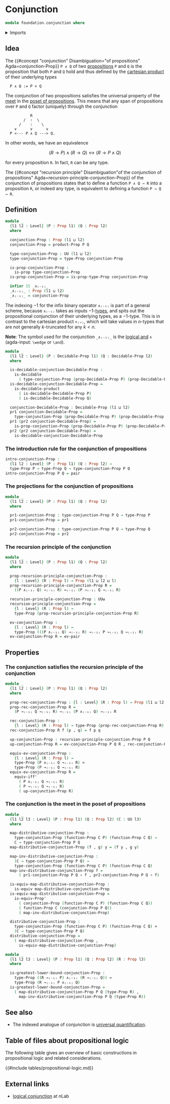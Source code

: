 # Conjunction

```agda
module foundation.conjunction where
```

<details><summary>Imports</summary>

```agda
open import foundation.decidable-types
open import foundation.dependent-pair-types
open import foundation.logical-equivalences
open import foundation.propositional-truncations
open import foundation.universal-property-cartesian-product-types
open import foundation.universe-levels

open import foundation-core.cartesian-product-types
open import foundation-core.decidable-propositions
open import foundation-core.equivalences
open import foundation-core.function-types
open import foundation-core.propositions
```

</details>

## Idea

The
{{#concept "conjunction" Disambiguation="of propositions" Agda=conjunction-Prop}}
`P ∧ Q` of two [propositions](foundation-core.propositions.md) `P` and `Q` is
the proposition that both `P` and `Q` hold and thus defined by the
[cartesian product](foundation-core.cartesian-product-types.md) of their
underlying types

```text
  P ∧ Q := P × Q
```

The conjunction of two propositions satisfies the universal property of the
[meet](order-theory.greatest-lower-bounds-large-posets.md) in the
[poset of propositions](foundation.large-locale-of-propositions.md). This means
that any span of propositions over `P` and `Q` factor (uniquely) through the
conjunction

```text
           R
        /  ∶  \
      /    ∶    \
    ∨      ∨      ∨
  P <--- P ∧ Q ---> Q.
```

In other words, we have an equivalence

$$
(R → P) ∧ (R → Q) ↔ (R → P ∧ Q)
$$

for every proposition `R`. In fact, `R` can be any type.

The
{{#concept "recursion principle" Disambiguation"of the conjunction of propositions" Agda=recursion-principle-conjunction-Prop}}
of the conjunction of propositions states that to define a function `P ∧ Q → R`
into a proposition `R`, or indeed any type, is equivalent to defining a function
`P → Q → R`.

## Definition

```agda
module _
  {l1 l2 : Level} (P : Prop l1) (Q : Prop l2)
  where

  conjunction-Prop : Prop (l1 ⊔ l2)
  conjunction-Prop = product-Prop P Q

  type-conjunction-Prop : UU (l1 ⊔ l2)
  type-conjunction-Prop = type-Prop conjunction-Prop

  is-prop-conjunction-Prop :
    is-prop type-conjunction-Prop
  is-prop-conjunction-Prop = is-prop-type-Prop conjunction-Prop

  infixr 15 _∧₍₋₁₎_
  _∧₍₋₁₎_ : Prop (l1 ⊔ l2)
  _∧₍₋₁₎_ = conjunction-Prop
```

The indexing $-1$ for the infix binary operator `∧₍₋₁₎` is part of a general
scheme, because `∧₍₋₁₎` takes as inputs
$-1$-[types](foundation-core.truncated-types.md), and spits out the
propositional conjunction of their underlying types, as a $-1$-type. This is in
contrast to the cartesian product `×₍ₙ₎`, which will take values in $n$-types
that are not generally $k$-truncated for any $k < n$.

**Note**: The symbol used for the conjunction `_∧₍₋₁₎_` is the
[logical and](https://codepoints.net/U+2227) `∧` (agda-input: `\wedge` or
`\and`).

```agda
module _
  {l1 l2 : Level} (P : Decidable-Prop l1) (Q : Decidable-Prop l2)
  where

  is-decidable-conjunction-Decidable-Prop :
    is-decidable
      ( type-conjunction-Prop (prop-Decidable-Prop P) (prop-Decidable-Prop Q))
  is-decidable-conjunction-Decidable-Prop =
    is-decidable-product
      ( is-decidable-Decidable-Prop P)
      ( is-decidable-Decidable-Prop Q)

  conjunction-Decidable-Prop : Decidable-Prop (l1 ⊔ l2)
  pr1 conjunction-Decidable-Prop =
    type-conjunction-Prop (prop-Decidable-Prop P) (prop-Decidable-Prop Q)
  pr1 (pr2 conjunction-Decidable-Prop) =
    is-prop-conjunction-Prop (prop-Decidable-Prop P) (prop-Decidable-Prop Q)
  pr2 (pr2 conjunction-Decidable-Prop) =
    is-decidable-conjunction-Decidable-Prop
```

### The introduction rule for the conjunction of propositions

```agda
intro-conjunction-Prop :
  {l1 l2 : Level} (P : Prop l1) (Q : Prop l2) →
  type-Prop P → type-Prop Q → type-conjunction-Prop P Q
intro-conjunction-Prop P Q = pair
```

### The projections for the conjunction of propositions

```agda
module _
  {l1 l2 : Level} (P : Prop l1) (Q : Prop l2)
  where

  pr1-conjunction-Prop : type-conjunction-Prop P Q → type-Prop P
  pr1-conjunction-Prop = pr1

  pr2-conjunction-Prop : type-conjunction-Prop P Q → type-Prop Q
  pr2-conjunction-Prop = pr2
```

### The recursion principle of the conjunction

```agda
module _
  {l1 l2 : Level} (P : Prop l1) (Q : Prop l2)
  where

  prop-recursion-principle-conjunction-Prop :
    {l : Level} (R : Prop l) → Prop (l1 ⊔ l2 ⊔ l)
  prop-recursion-principle-conjunction-Prop R =
    ((P ∧₍₋₁₎ Q) →₍₋₁₎ R) ↔₍₋₁₎ (P →₍₋₁₎ Q →₍₋₁₎ R)

  recursion-principle-conjunction-Prop : UUω
  recursion-principle-conjunction-Prop =
    {l : Level} (R : Prop l) →
    type-Prop (prop-recursion-principle-conjunction-Prop R)

  ev-conjunction-Prop :
    {l : Level} (R : Prop l) →
    type-Prop (((P ∧₍₋₁₎ Q) →₍₋₁₎ R) →₍₋₁₎ P →₍₋₁₎ Q →₍₋₁₎ R)
  ev-conjunction-Prop R = ev-pair
```

## Properties

### The conjunction satisfies the recursion principle of the conjunction

```agda
module _
  {l1 l2 : Level} (P : Prop l1) (Q : Prop l2)
  where

  prop-rec-conjunction-Prop : {l : Level} (R : Prop l) → Prop (l1 ⊔ l2 ⊔ l)
  prop-rec-conjunction-Prop R =
    (P →₍₋₁₎ Q →₍₋₁₎ R) →₍₋₁₎ (P ∧₍₋₁₎ Q) →₍₋₁₎ R

  rec-conjunction-Prop :
    {l : Level} (R : Prop l) → type-Prop (prop-rec-conjunction-Prop R)
  rec-conjunction-Prop R f (p , q) = f p q

  up-conjunction-Prop : recursion-principle-conjunction-Prop P Q
  up-conjunction-Prop R = ev-conjunction-Prop P Q R , rec-conjunction-Prop R

  equiv-ev-conjunction-Prop :
    {l : Level} (R : Prop l) →
    type-Prop (P ∧₍₋₁₎ Q →₍₋₁₎ R) ≃
    type-Prop (P →₍₋₁₎ Q →₍₋₁₎ R)
  equiv-ev-conjunction-Prop R =
    equiv-iff'
      ( P ∧₍₋₁₎ Q →₍₋₁₎ R)
      ( P →₍₋₁₎ Q →₍₋₁₎ R)
      ( up-conjunction-Prop R)
```

### The conjunction is the meet in the poset of propositions

```agda
module _
  {l1 l2 l3 : Level} (P : Prop l1) (Q : Prop l2) (C : UU l3)
  where

  map-distributive-conjunction-Prop :
    type-conjunction-Prop (function-Prop C P) (function-Prop C Q) →
    C → type-conjunction-Prop P Q
  map-distributive-conjunction-Prop (f , g) y = (f y , g y)

  map-inv-distributive-conjunction-Prop :
    (C → type-conjunction-Prop P Q) →
    type-conjunction-Prop (function-Prop C P) (function-Prop C Q)
  map-inv-distributive-conjunction-Prop f =
      ( pr1-conjunction-Prop P Q ∘ f , pr2-conjunction-Prop P Q ∘ f)

  is-equiv-map-distributive-conjunction-Prop :
    is-equiv map-distributive-conjunction-Prop
  is-equiv-map-distributive-conjunction-Prop =
    is-equiv-Prop'
      ( conjunction-Prop (function-Prop C P) (function-Prop C Q))
      ( function-Prop C (conjunction-Prop P Q))
      ( map-inv-distributive-conjunction-Prop)

  distributive-conjunction-Prop :
    type-conjunction-Prop (function-Prop C P) (function-Prop C Q) ≃
    (C → type-conjunction-Prop P Q)
  distributive-conjunction-Prop =
    ( map-distributive-conjunction-Prop ,
      is-equiv-map-distributive-conjunction-Prop)

module _
  {l1 l2 l3 : Level} (P : Prop l1) (Q : Prop l2) (R : Prop l3)
  where

  is-greatest-lower-bound-conjunction-Prop :
    type-Prop ((R →₍₋₁₎ P) ∧₍₋₁₎ (R →₍₋₁₎ Q)) ↔
    type-Prop (R →₍₋₁₎ P ∧₍₋₁₎ Q)
  is-greatest-lower-bound-conjunction-Prop =
    ( map-distributive-conjunction-Prop P Q (type-Prop R) ,
      map-inv-distributive-conjunction-Prop P Q (type-Prop R))
```

## See also

- The indexed analogue of conjunction is
  [universal quantification](foundation.universal-quantification).

## Table of files about propositional logic

The following table gives an overview of basic constructions in propositional
logic and related considerations.

{{#include tables/propositional-logic.md}}

## External links

- [logical conjunction](https://ncatlab.org/nlab/show/logical+conjunction) at
  $n$Lab
